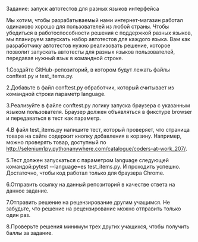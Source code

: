 Задание: запуск автотестов для разных языков интерфейса

Мы хотим, чтобы разрабатываемый нами интернет-магазин работал одинаково хорошо для пользователей из любой страны. Чтобы убедиться в работоспособности решения с поддержкой разных языков, мы планируем запускать набор автотестов для каждого языка. Вам как разработчику автотестов нужно реализовать решение, которое позволит запускать автотесты для разных языков пользователей, передавая нужный язык в командной строке.

1.Создайте GitHub-репозиторий, в котором будут лежать файлы conftest.py и test_items.py.

2.Добавьте в файл conftest.py обработчик, который считывает из командной строки параметр language.

3.Реализуйте в файле conftest.py логику запуска браузера с указанным языком пользователя. Браузер должен объявляться в фикстуре browser и передаваться в тест как параметр.

4.В файл test_items.py напишите тест, который проверяет, что страница товара на сайте содержит кнопку добавления в корзину. Например, можно проверять товар, доступный по http://selenium1py.pythonanywhere.com/catalogue/coders-at-work_207/.

5.Тест должен запускаться с параметром language следующей командой:pytest --language=es test_items.py. И проходить успешно. Достаточно, чтобы код работал только для браузера Сhrome. 

6.Отправить ссылку на данный репозиторий в качестве ответа на данное задание.

7.Отправить решение на рецензирование другим учащимся. Не забудьте, что решение на рецензирование можно отправить только один раз.

8.Проверьте решения минимум трех других учащихся, чтобы получить баллы за задание.
